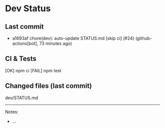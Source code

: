 # Dev Status

## Last commit
- a1693af chore(dev): auto-update STATUS.md [skip ci] (#24) (github-actions[bot], 73 minutes ago)
## CI & Tests
[OK] npm ci
[FAIL] npm test

## Changed files (last commit)
dev/STATUS.md

---
Notes:
- ...
